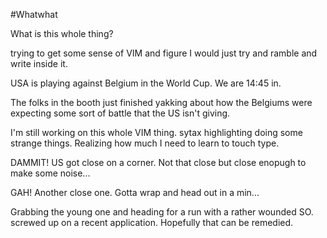 #Whatwhat

What is this whole thing?

trying to get some sense of VIM and figure I would just try and ramble and write inside it. 

USA is playing against Belgium in the World Cup. We are 14:45 in. 

The folks in the booth just finished yakking about how the Belgiums were expecting some sort of battle that the US isn't giving.

I'm still working on this whole VIM thing. sytax highlighting doing some strange things. Realizing how much I need to learn to touch type.

DAMMIT! US got close on a corner. Not that close but close enopugh to make some noise...

GAH! Another close one. Gotta wrap and head out in a min...

Grabbing the young one and heading for a run with a rather wounded SO. screwed up on a recent application. Hopefully that can be remedied. 
